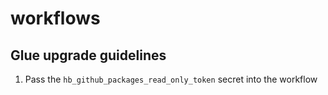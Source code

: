 # workflows

## Glue upgrade guidelines
1. Pass the `hb_github_packages_read_only_token` secret into the workflow